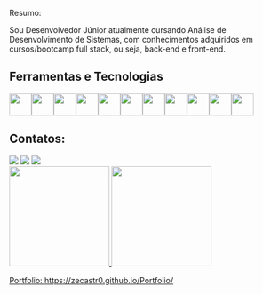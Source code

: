 
Resumo:

Sou Desenvolvedor Júnior atualmente cursando Análise de Desenvolvimento de Sistemas, com conhecimentos adquiridos em cursos/bootcamp full stack, ou seja, back-end e front-end.

## Ferramentas e Tecnologias

<img src="https://cdn.jsdelivr.net/gh/devicons/devicon/icons/git/git-original.svg" width="40" height="40" margin="10"/><img src="https://cdn.jsdelivr.net/gh/devicons/devicon/icons/csharp/csharp-original.svg" width="40" height="40" margin="10"/><img src="https://cdn.jsdelivr.net/gh/devicons/devicon/icons/css3/css3-original-wordmark.svg" width="40" height="40"  margin="10"/><img src="https://cdn.jsdelivr.net/gh/devicons/devicon/icons/bootstrap/bootstrap-original.svg" width="40" height="40" margin="10"/><img src="https://cdn.jsdelivr.net/gh/devicons/devicon/icons/html5/html5-original-wordmark.svg" width="40" height="40" margin="10"/><img src="https://cdn.jsdelivr.net/gh/devicons/devicon/icons/javascript/javascript-original.svg" width="40" height="40" margin="10"/><img src="https://cdn.jsdelivr.net/gh/devicons/devicon/icons/mongodb/mongodb-original-wordmark.svg" width="40" height="40" margin="10"/><img src="https://cdn.jsdelivr.net/gh/devicons/devicon/icons/nodejs/nodejs-original-wordmark.svg" width="40" height="40" margin="10"/><img src="https://cdn.jsdelivr.net/gh/devicons/devicon/icons/python/python-original-wordmark.svg" width="40" height="40" margin="10"/><img src="https://cdn.jsdelivr.net/gh/devicons/devicon/icons/react/react-original-wordmark.svg" width="40" height="40" margin="10"/><img src="https://cdn.jsdelivr.net/gh/devicons/devicon/icons/vscode/vscode-original.svg" width="40" height="40" margin="105" />          
          
## Contatos:

<div>
<a href="https://instagram.com/ze_castroo" target="_blank"><img src="https://img.shields.io/badge/-Instagram-%23E4405F?style=for-the-badge&logo=instagram&logoColor=white" target="_blank"></a>
<a href = "mailto:joseinacio2001.jic@gmail.com"><img src="https://img.shields.io/badge/Gmail-D14836?style=for-the-badge&logo=gmail&logoColor=white" target="_blank"></a>
<a href="https://www.linkedin.com/in/jose-inacio-scs/" target="_blank"><img src="https://img.shields.io/badge/-LinkedIn-%230077B5?style=for-the-badge&logo=linkedin&logoColor=white" target="_blank"></a>   
</div>

<div>
<a href="https://github.com/ZeCastr0">
<img height="180em" src="https://github-readme-stats.vercel.app/api/top-langs/?username=ZeCastr0&layout=compact&langs_count=7&theme=dracula"/>
<img height="180em" src="https://github-readme-stats.vercel.app/api?username=ZeCastr0&show_icons=true&theme=dracula&include_all_commits=true&count_private=true"/>
</div>
          
 Portfolio: https://zecastr0.github.io/Portfolio/
